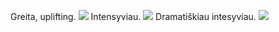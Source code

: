 Greita, uplifting.
![](https://youtu.be/edRn2fdDBZM?si=j0WU0lCSoB09KlaB)
Intensyviau.
![](https://youtu.be/EvtKlIGaeTA?si=uG9ahwClhdDIDUaW)
Dramatiškiau intesyviau.
![](https://youtu.be/k1UzvqV63UA?si=3ZDx_waQS5TxHuNr)